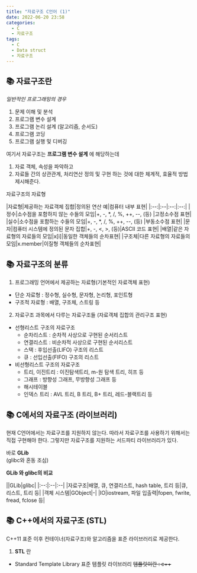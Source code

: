 ```yaml
---
title: "자료구조 C언어 (1)"
date: 2022-06-20 23:58
categories:
  - C
  - 자료구조
tags:
  - C
  - Data struct
  - 자료구조
---
```



## 📚 자료구조란

_일반적인 프로그래밍의 경우_

1. 문제 이해 및 분석
2. 프로그램 변수 설계
3. 프로그램 논리 설계 (알고리즘, 순서도)
4. 프로그램 코딩
5. 프로그램 실행 및 디버깅

여기서 자료구조는 **프로그램 변수 설계** 에 해당하는데
1. 자료 객체, 속성을 파악하고
2. 자료들 간의 상관관계, 처리연산 정의 및 구현
하는 것에 대한 체계적, 효율적 방법 제시해준다.

자료구조의 자료형

|자료형|제공하는 자료객체 집합|정의된 연산 예|컴퓨터 내부 표현|
    |:--:|:--|:--:|:--:|
    |정수|소수점을 포함하지 않는 수들의 모임|+, -, \*, /, %, ++, --, (등) |고정소수점 표현|
    |실수|소수점을 포함하는 수들의 모임|+, -, \*, /, %, ++, --, (등) |부동소수점 표현|
    |문자|컴퓨터 시스템에 정의된 문자 집합|+, -, <, >, (등)|ASCII 코드 표현| 
    |배열|같은 자료형의 자료들의 모임|x[i]|동일한 객체들의 순차표현|
    |구조체|다른 자료형의 자료들의 모임|x.member|이질형 객체들의 순차표현|

## 📚 자료구조의 분류

1. 프로그래밍 언어에서 제공하는 자료형(기본적인 자료객체 표현)
* 단순 자료형 : 정수형, 실수형, 문자형, 논리형, 포인트형
* 구조적 자료형 : 배열, 구조체, 스트링 등
2. 자료구조 과목에서 다루는  자료구조들 (자료객체 집합의 관리구조 표현)
* 선형리스트 구조의 자료구조
  * 순차리스트 : 순차적 사상으로 구현된 순서리스트
  * 연결리스트 : 비순차적 사상으로 구현된 순서리스트
  * 스택 : 후입선출(LIFO) 구조의 리스트
  * 큐 : 선입선출(FIFO) 구조의 리스트
* 비선형리스트 구조의 자료구조
  * 트리, 이진트리 : 이진탐색트리, m-원 탐색 트리, 히프 등
  * 그래프 : 방향성 그래프, 무방향성 그래프 등
  * 해시테이블
  * 인덱스 트리 : AVL 트리, B 트리, B+ 트리, 레드-블랙트리 등

## 📚 C에서의 자료구조 (라이브러리)
현재 C언어에서는 자료구조를 지원하지 않는다. 따라서 자료구조를 사용하기 위해서는 직접 구현해야 한다.
그렇지만 자료구조를 지원하는 서드파티 라이브러리가 있다.

바로  **GLib**  
(glibc와 혼동 조심)

**GLib 와 glibc의 비교**

||GLib|glibc|
    |:--:|:--|:--|
    |자료구조|배열, 큐, 연결리스트, hash table, 트리 등|큐, 리스트, 트리 등|
    |객체 시스템|GObject|-|
    |IO|iostream, 파일 입출력|fopen, fwrite, fread, fclose 등|

## 📚 C++에서의 자료구조 (STL)
C++11 표준 이후 컨테이너(자료구조)와 알고리즘을 표준 라이브러리로 제공한다.

1. **STL** 란
* Standard Template Library 표준 템플릿 라이브러리 ~~템플릿이란 : c++~~
